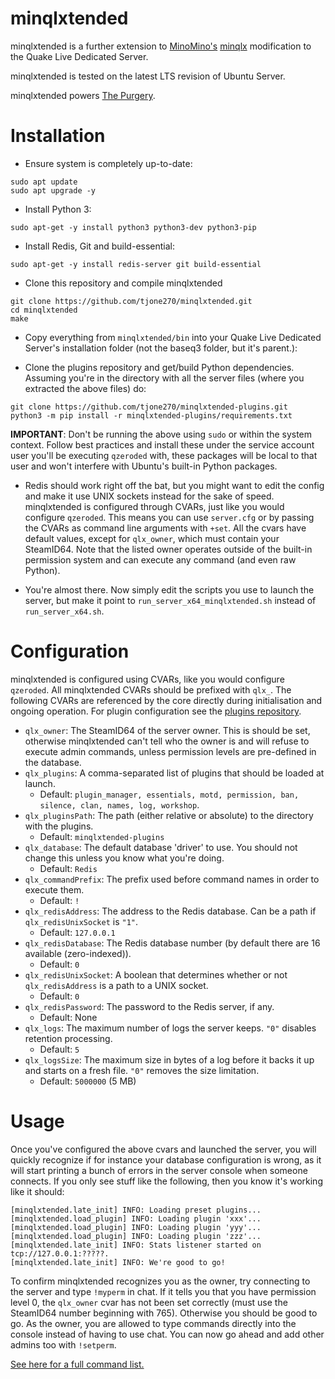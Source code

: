 minqlxtended
======
minqlxtended is a further extension to [MinoMino's](https://github.com/MinoMino) [minqlx](https://github.com/MinoMino/minqlx) modification to the Quake Live Dedicated Server.

minqlxtended is tested on the latest LTS revision of Ubuntu Server. 

minqlxtended powers [The Purgery](https://thepurgery.com).

Installation
============
- Ensure system is completely up-to-date:
```
sudo apt update
sudo apt upgrade -y
```

- Install Python 3:
```
sudo apt-get -y install python3 python3-dev python3-pip
```

- Install Redis, Git and build-essential:
```
sudo apt-get -y install redis-server git build-essential
```

- Clone this repository and compile minqlxtended
```
git clone https://github.com/tjone270/minqlxtended.git
cd minqlxtended
make
```

- Copy everything from `minqlxtended/bin` into your Quake Live Dedicated Server's installation folder (not the baseq3 folder, but it's parent.):

- Clone the plugins repository and get/build Python dependencies. Assuming you're in the directory with all the server files (where you extracted the above files) do:
```
git clone https://github.com/tjone270/minqlxtended-plugins.git
python3 -m pip install -r minqlxtended-plugins/requirements.txt
```

**IMPORTANT**: Don't be running the above using `sudo` or within the system context. Follow best practices and install these under the service account user you'll be executing `qzeroded` with, these packages will be local to that user and won't interfere with Ubuntu's built-in Python packages.

- Redis should work right off the bat, but you might want to edit the config and make it use UNIX sockets instead for the sake of speed. minqlxtended is configured through CVARs, just like you would configure `qzeroded`. This means you can use `server.cfg` or by passing the CVARs as command line arguments with `+set`. All the cvars have default values, except for `qlx_owner`, which must contain your SteamID64. Note that the listed owner operates outside of the built-in permission system and can execute any command (and even raw Python).

- You're almost there. Now simply edit the scripts you use to launch the server, but make it point to `run_server_x64_minqlxtended.sh` instead of `run_server_x64.sh`.

Configuration
=============
minqlxtended is configured using CVARs, like you would configure `qzeroded`. All minqlxtended CVARs should be prefixed with `qlx_`. The following CVARs are referenced by the core directly during initialisation and ongoing operation. 
For plugin configuration see the [plugins repository](https://github.com/MinoMino/minqlxtended-plugins).

- `qlx_owner`: The SteamID64 of the server owner. This is should be set, otherwise minqlxtended can't tell who the owner is and will refuse to execute admin commands, unless permission levels are pre-defined in the database.
- `qlx_plugins`: A comma-separated list of plugins that should be loaded at launch.
  - Default: `plugin_manager, essentials, motd, permission, ban, silence, clan, names, log, workshop`.
- `qlx_pluginsPath`: The path (either relative or absolute) to the directory with the plugins.
  - Default: `minqlxtended-plugins`
- `qlx_database`: The default database 'driver' to use. You should not change this unless you know what you're doing.
  - Default: `Redis`
- `qlx_commandPrefix`: The prefix used before command names in order to execute them.
  - Default: `!`
- `qlx_redisAddress`: The address to the Redis database. Can be a path if `qlx_redisUnixSocket` is `"1"`.
  - Default: `127.0.0.1`
- `qlx_redisDatabase`: The Redis database number (by default there are 16 available (zero-indexed)).
  - Default: `0`
- `qlx_redisUnixSocket`: A boolean that determines whether or not `qlx_redisAddress` is a path to a UNIX socket.
  - Default: `0`
- `qlx_redisPassword`: The password to the Redis server, if any.
  - Default: None
- `qlx_logs`: The maximum number of logs the server keeps. `"0"` disables retention processing.
  - Default: `5`
- `qlx_logsSize`: The maximum size in bytes of a log before it backs it up and starts on a fresh file. `"0"` removes the size limitation.
  - Default: `5000000` (5 MB)

Usage
=====
Once you've configured the above cvars and launched the server, you will quickly recognize if for instance your database configuration is wrong, as it will start printing a bunch of errors in the server console when someone connects. If you only see stuff like the following, then you know it's working like it should:
```
[minqlxtended.late_init] INFO: Loading preset plugins...
[minqlxtended.load_plugin] INFO: Loading plugin 'xxx'...
[minqlxtended.load_plugin] INFO: Loading plugin 'yyy'...
[minqlxtended.load_plugin] INFO: Loading plugin 'zzz'...
[minqlxtended.late_init] INFO: Stats listener started on tcp://127.0.0.1:?????.
[minqlxtended.late_init] INFO: We're good to go!
```

To confirm minqlxtended recognizes you as the owner, try connecting to the server and type `!myperm` in chat.
If it tells you that you have permission level 0, the `qlx_owner` cvar has not been set correctly (must use the SteamID64 number beginning with 765). Otherwise you should be good to go. As the owner, you are allowed to type commands directly into the console instead of having to use chat. You can now go ahead and add other admins too with `!setperm`.

[See here for a full command list.](https://github.com/tjone270/minqlxtended/wiki/Command-List)
